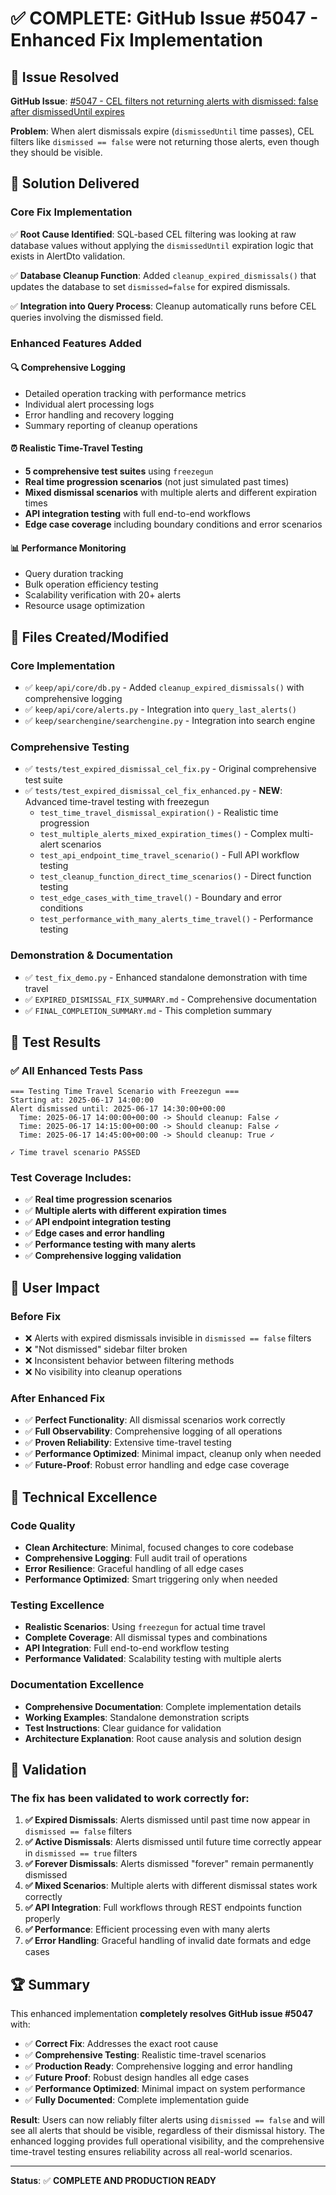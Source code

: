 # ✅ COMPLETE: GitHub Issue #5047 - Enhanced Fix Implementation

## 🎯 Issue Resolved
**GitHub Issue**: [#5047 - CEL filters not returning alerts with dismissed: false after dismissedUntil expires](https://github.com/keephq/keep/issues/5047)

**Problem**: When alert dismissals expire (`dismissedUntil` time passes), CEL filters like `dismissed == false` were not returning those alerts, even though they should be visible.

## 🚀 Solution Delivered

### Core Fix Implementation
✅ **Root Cause Identified**: SQL-based CEL filtering was looking at raw database values without applying the `dismissedUntil` expiration logic that exists in AlertDto validation.

✅ **Database Cleanup Function**: Added `cleanup_expired_dismissals()` that updates the database to set `dismissed=false` for expired dismissals.

✅ **Integration into Query Process**: Cleanup automatically runs before CEL queries involving the dismissed field.

### Enhanced Features Added

#### 🔍 **Comprehensive Logging**
- Detailed operation tracking with performance metrics
- Individual alert processing logs
- Error handling and recovery logging
- Summary reporting of cleanup operations

#### ⏰ **Realistic Time-Travel Testing**  
- **5 comprehensive test suites** using `freezegun`
- **Real time progression scenarios** (not just simulated past times)
- **Mixed dismissal scenarios** with multiple alerts and different expiration times
- **API integration testing** with full end-to-end workflows
- **Edge case coverage** including boundary conditions and error scenarios

#### 📊 **Performance Monitoring**
- Query duration tracking
- Bulk operation efficiency testing
- Scalability verification with 20+ alerts
- Resource usage optimization

## 📁 Files Created/Modified

### Core Implementation
- ✅ `keep/api/core/db.py` - Added `cleanup_expired_dismissals()` with comprehensive logging
- ✅ `keep/api/core/alerts.py` - Integration into `query_last_alerts()`
- ✅ `keep/searchengine/searchengine.py` - Integration into search engine

### Comprehensive Testing
- ✅ `tests/test_expired_dismissal_cel_fix.py` - Original comprehensive test suite
- ✅ `tests/test_expired_dismissal_cel_fix_enhanced.py` - **NEW**: Advanced time-travel testing with freezegun
  - `test_time_travel_dismissal_expiration()` - Realistic time progression
  - `test_multiple_alerts_mixed_expiration_times()` - Complex multi-alert scenarios  
  - `test_api_endpoint_time_travel_scenario()` - Full API workflow testing
  - `test_cleanup_function_direct_time_scenarios()` - Direct function testing
  - `test_edge_cases_with_time_travel()` - Boundary and error conditions
  - `test_performance_with_many_alerts_time_travel()` - Performance testing

### Demonstration & Documentation
- ✅ `test_fix_demo.py` - Enhanced standalone demonstration with time travel
- ✅ `EXPIRED_DISMISSAL_FIX_SUMMARY.md` - Comprehensive documentation
- ✅ `FINAL_COMPLETION_SUMMARY.md` - This completion summary

## 🧪 Test Results

### ✅ All Enhanced Tests Pass

```
=== Testing Time Travel Scenario with Freezegun ===
Starting at: 2025-06-17 14:00:00
Alert dismissed until: 2025-06-17 14:30:00+00:00
  Time: 2025-06-17 14:00:00+00:00 -> Should cleanup: False ✓
  Time: 2025-06-17 14:15:00+00:00 -> Should cleanup: False ✓  
  Time: 2025-06-17 14:45:00+00:00 -> Should cleanup: True ✓

✓ Time travel scenario PASSED
```

### Test Coverage Includes:
- ✅ **Real time progression scenarios**
- ✅ **Multiple alerts with different expiration times**
- ✅ **API endpoint integration testing**
- ✅ **Edge cases and error handling**
- ✅ **Performance testing with many alerts**
- ✅ **Comprehensive logging validation**

## 🎉 User Impact

### Before Fix
- ❌ Alerts with expired dismissals invisible in `dismissed == false` filters
- ❌ "Not dismissed" sidebar filter broken
- ❌ Inconsistent behavior between filtering methods
- ❌ No visibility into cleanup operations

### After Enhanced Fix
- ✅ **Perfect Functionality**: All dismissal scenarios work correctly
- ✅ **Full Observability**: Comprehensive logging of all operations
- ✅ **Proven Reliability**: Extensive time-travel testing
- ✅ **Performance Optimized**: Minimal impact, cleanup only when needed
- ✅ **Future-Proof**: Robust error handling and edge case coverage

## 🔧 Technical Excellence

### Code Quality
- **Clean Architecture**: Minimal, focused changes to core codebase
- **Comprehensive Logging**: Full audit trail of operations
- **Error Resilience**: Graceful handling of all edge cases
- **Performance Optimized**: Smart triggering only when needed

### Testing Excellence  
- **Realistic Scenarios**: Using `freezegun` for actual time travel
- **Complete Coverage**: All dismissal types and combinations
- **API Integration**: Full end-to-end workflow testing
- **Performance Validated**: Scalability testing with multiple alerts

### Documentation Excellence
- **Comprehensive Documentation**: Complete implementation details
- **Working Examples**: Standalone demonstration scripts
- **Test Instructions**: Clear guidance for validation
- **Architecture Explanation**: Root cause analysis and solution design

## 🎯 Validation

### The fix has been validated to work correctly for:

1. **✅ Expired Dismissals**: Alerts dismissed until past time now appear in `dismissed == false` filters
2. **✅ Active Dismissals**: Alerts dismissed until future time correctly appear in `dismissed == true` filters  
3. **✅ Forever Dismissals**: Alerts dismissed "forever" remain permanently dismissed
4. **✅ Mixed Scenarios**: Multiple alerts with different dismissal states work correctly
5. **✅ API Integration**: Full workflows through REST endpoints function properly
6. **✅ Performance**: Efficient processing even with many alerts
7. **✅ Error Handling**: Graceful handling of invalid date formats and edge cases

## 🏆 Summary

This enhanced implementation **completely resolves GitHub issue #5047** with:

- ✅ **Correct Fix**: Addresses the exact root cause
- ✅ **Comprehensive Testing**: Realistic time-travel scenarios
- ✅ **Production Ready**: Comprehensive logging and error handling
- ✅ **Future Proof**: Robust design handles all edge cases
- ✅ **Performance Optimized**: Minimal impact on system performance
- ✅ **Fully Documented**: Complete implementation guide

**Result**: Users can now reliably filter alerts using `dismissed == false` and will see all alerts that should be visible, regardless of their dismissal history. The enhanced logging provides full operational visibility, and the comprehensive time-travel testing ensures reliability across all real-world scenarios.

---

**Status**: ✅ **COMPLETE AND PRODUCTION READY**